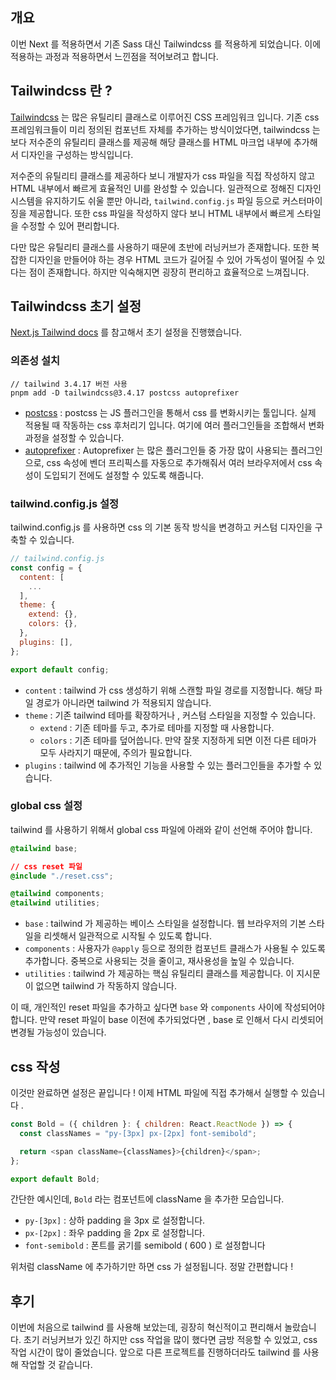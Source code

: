 ## 개요

이번 Next 를 적용하면서 기존 Sass 대신 Tailwindcss 를 적용하게 되었습니다. 이에 적용하는 과정과 적용하면서 느낀점을 적어보려고 합니다.

## Tailwindcss 란 ?

[Tailwindcss](https://tailwindcss.com/) 는 많은 유틸리티 클래스로 이루어진 CSS 프레임워크 입니다. 기존 css 프레임워크들이 미리 정의된 컴포넌트 자체를 추가하는 방식이었다면, tailwindcss 는 보다 저수준의 유틸리티 클래스를 제공해 해당 클래스를 HTML 마크업 내부에 추가해서 디자인을 구성하는 방식입니다.

저수준의 유틸리티 클래스를 제공하다 보니 개발자가 css 파일을 직접 작성하지 않고 HTML 내부에서 빠르게 효율적인 UI를 완성할 수 있습니다. 일관적으로 정해진 디자인 시스템을 유지하기도 쉬울 뿐만 아니라, `tailwind.config.js` 파일 등으로 커스터마이징을 제공합니다. 또한 css 파일을 작성하지 않다 보니 HTML 내부에서 빠르게 스타일을 수정할 수 있어 편리합니다.

다만 많은 유틸리티 클래스를 사용하기 때문에 초반에 러닝커브가 존재합니다. 또한 복잡한 디자인을 만들어야 하는 경우 HTML 코드가 길어질 수 있어 가독성이 떨어질 수 있다는 점이 존재합니다. 하지만 익숙해지면 굉장히 편리하고 효율적으로 느껴집니다.

## Tailwindcss 초기 설정

[Next.js Tailwind docs](https://v3.tailwindcss.com/docs/guides/nextjs) 를 참고해서 초기 설정을 진행했습니다.

### 의존성 설치

```shell
// tailwind 3.4.17 버전 사용
pnpm add -D tailwindcss@3.4.17 postcss autoprefixer
```

- [postcss](https://postcss.org/) : postcss 는 JS 플러그인을 통해서 css 를 변화시키는 툴입니다. 실제 적용될 때 작동하는 css 후처리기 입니다. 여기에 여러 플러그인들을 조합해서 변화 과정을 설정할 수 있습니다.
- [autoprefixer](https://www.npmjs.com/package/autoprefixer) : Autoprefixer 는 많은 플러그인들 중 가장 많이 사용되는 플러그인으로, css 속성에 벤더 프리픽스를 자동으로 추가해줘서 여러 브라우저에서 css 속성이 도입되기 전에도 설정할 수 있도록 해줍니다.

### tailwind.config.js 설정

tailwind.config.js 를 사용하면 css 의 기본 동작 방식을 변경하고 커스텀 디자인을 구축할 수 있습니다.

```js
// tailwind.config.js
const config = {
  content: [
    ...
  ],
  theme: {
    extend: {},
	colors: {},
  },
  plugins: [],
};

export default config;
```

- `content` : tailwind 가 css 생성하기 위해 스캔할 파일 경로를 지정합니다. 해당 파일 경로가 아니라면 tailwind 가 적용되지 않습니다.
- `theme` : 기존 tailwind 테마를 확장하거나 , 커스텀 스타일을 지정할 수 있습니다.
  - `extend` : 기존 테마를 두고, 추가로 테마를 지정할 때 사용합니다.
  - `colors` : 기존 테마를 덮어씁니다. 만약 잘못 지정하게 되면 이전 다른 테마가 모두 사라지기 때문에, 주의가 필요합니다.
- `plugins` : tailwind 에 추가적인 기능을 사용할 수 있는 플러그인들을 추가할 수 있습니다.

### global css 설정

tailwind 를 사용하기 위해서 global css 파일에 아래와 같이 선언해 주어야 합니다.

```css
@tailwind base;

// css reset 파일
@include "./reset.css";

@tailwind components;
@tailwind utilities;
```

- `base` : tailwind 가 제공하는 베이스 스타일을 설정합니다. 웹 브라우저의 기본 스타일을 리셋해서 일관적으로 시작될 수 있도록 합니다.
- `components` : 사용자가 `@apply` 등으로 정의한 컴포넌트 클래스가 사용될 수 있도록 추가합니다. 중복으로 사용되는 것을 줄이고, 재사용성을 높일 수 있습니다.
- `utilities` : tailwind 가 제공하는 핵심 유틸리티 클래스를 제공합니다. 이 지시문이 없으면 tailwind 가 작동하지 않습니다.

이 때, 개인적인 reset 파일을 추가하고 싶다면 `base` 와 `components` 사이에 작성되어야 합니다. 만약 reset 파일이 base 이전에 추가되었다면 , base 로 인해서 다시 리셋되어 변경될 가능성이 있습니다.

## css 작성

이것만 완료하면 설정은 끝입니다 ! 이제 HTML 파일에 직접 추가해서 실행할 수 있습니다 .

```js
const Bold = ({ children }: { children: React.ReactNode }) => {
  const classNames = "py-[3px] px-[2px] font-semibold";

  return <span className={classNames}>{children}</span>;
};

export default Bold;
```

간단한 예시인데, `Bold` 라는 컴포넌트에 className 을 추가한 모습입니다.

- `py-[3px]` : 상하 padding 을 3px 로 설정합니다.
- `px-[2px]` : 좌우 padding 을 2px 로 설정합니다.
- `font-semibold` : 폰트를 굵기를 semibold ( 600 ) 로 설정합니다

위처럼 className 에 추가하기만 하면 css 가 설정됩니다. 정말 간편합니다 !

## 후기

이번에 처음으로 tailwind 를 사용해 보았는데, 굉장히 혁신적이고 편리해서 놀랐습니다. 초기 러닝커브가 있긴 하지만 css 작업을 많이 했다면 금방 적응할 수 있었고, css 작업 시간이 많이 줄었습니다. 앞으로 다른 프로젝트를 진행하더라도 tailwind 를 사용해 작업할 것 같습니다.
